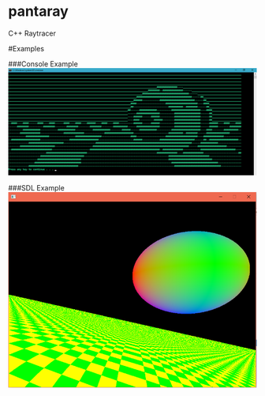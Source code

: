 # pantaray
C++ Raytracer

#Examples

###Console Example
![console example](assets/console_example.png)

###SDL Example
![sdl example](assets/sdl_example.png)